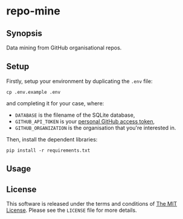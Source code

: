 # repo-mine

## Synopsis

Data mining from GitHub organisational repos.

## Setup

Firstly, setup your environment by duplicating the `.env` file:

`cp .env.example .env`

and completing it for your case, where:

  * `DATABASE` is the filename of the SQLite database,
  * `GITHUB_API_TOKEN` is your [personal GitHub access token][token],
  * `GITHUB_ORGANIZATION` is the organisation that you're interested in.

Then, install the dependent libraries:

`pip install -r requirements.txt`

## Usage

## License

This software is released under the terms and conditions of [The MIT
License][license]. Please see the `LICENSE` file for more details.

[license]: http://www.opensource.org/licenses/mit-license.php "The MIT License"
[token]: https://github.com/settings/tokens "Personal GitHub access tokens"
